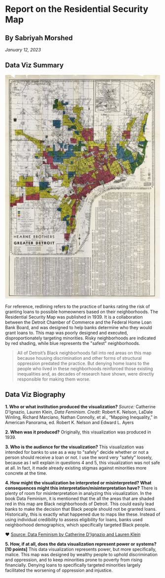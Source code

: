 # Report on the Residential Security Map
## By Sabriyah Morshed
*January 12, 2023*

## Data Viz Summary
![The Residential Security Map is a redlining map of Detroit.](map.png)

For reference, redlining refers to the practice of banks rating the risk of granting loans to possible homeowners based on their neighborhoods. The Residential Security Map was published in 1939. It is a collaboration between the Detroit Chamber of Commerce and the Federal Home Loan Bank Board, and was designed to help banks determine who they would grant loans to. This map was poorly designed and executed, disproportionately targeting minorities. Risky neighborhoods are indicated by red shading, while blue represents the "safest" neighborhoods. 
> All of Detroit’s Black neighborhoods fall into red areas on this map because housing discrimination and other forms of structural oppression predated the practice. But
denying home loans to the people who lived in these neighborhoods reinforced those
existing inequalities and, as decades of research have shown, were directly responsible
for making them worse.

## Data Viz Biography
**1. Who or what institution produced the visualization?**
*Source:* Catherine D'Ignazio, Lauren Klein, *Data Feminism*. 
*Credit:*  Robert K. Nelson, LaDale Winling, Richard Marciano, Nathan Connolly, et al., “Mapping Inequality,” in American Panorama, ed. Robert K. Nelson and Edward L. Ayers

**2. When was it produced?**
Originally, this visualization was produced in 1939.

**3. Who is the audience for the visualization?**
This visualization was intended for banks to use as a way to "safely" decide whether or not a person should receive a loan or not. I use the word very "safely" loosely, because as I will explain in questions 4 and 5, this visualization was not safe at all. In fact, it made already existing stigmas against minorities more concrete at the time.

**4. How might the visualization be interpreted or misinterpreted? What consequences might this interpretation/misinterpretation have?**
There is plenty of room for misinterpretation in analyzing this visualization. In the book Data Feminism, it is mentioned that the all the areas that are shaded red in this map are Black neighborhoods of Detroit. This could easily lead banks to make the decision that Black people should not be granted loans. Historically, this is exactly what happened due to maps like these. Instead of using individual credibility to assess eligibility for loans, banks used neighborhood demographics, which specifically targeted Black people.

:heart: [Source: Data Feminism by Catherine D'Ignazio and Lauren Klein](https://direct.mit.edu/books/book/4660/Data-Feminism)

**5. How, if at all, does the data visualization represent power or systems? [10 points]**
This data visualization represents power, but more specifically, malice. This map was designed by wealthy people to uphold discrimination and oppression, and to keep minorities prone to poverty from rising financially. Denying loans to specifically targeted minorities largely facilitated the worsening of oppression and injustice.